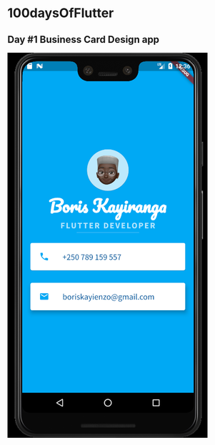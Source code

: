 # 100daysOfFlutter

## Day #1 Business Card Design app

![Da1 #1 on Android](https://github.com/silverhairs/100daysOfFlutter/blob/master/mibusinesscard/images/MiCard.png)
